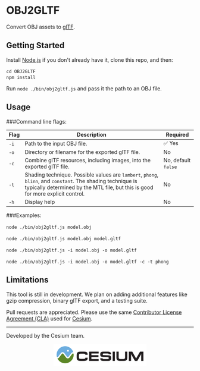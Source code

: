 # OBJ2GLTF

Convert OBJ assets to [glTF](https://www.khronos.org/gltf).

## Getting Started

Install [Node.js](https://nodejs.org/en/) if you don't already have it, clone this repo, and then:
```
cd OBJ2GLTF
npm install
```
Run `node ./bin/obj2gltf.js` and pass it the path to an OBJ file.

## Usage

###Command line flags:

|Flag|Description|Required|
|----|-----------|--------|
|`-i`|Path to the input OBJ file.| :white_check_mark: Yes|
|`-o`|Directory or filename for the exported glTF file.|No|
|`-c`|Combine glTF resources, including images, into the exported glTF file.|No, default `false`|
|`-t`|Shading technique. Possible values are `lambert`, `phong`, `blinn`, and `constant`. The shading technique is typically determined by the MTL file, but this is good for more explicit control.|No|
|`-h`|Display help|No|

###Examples:

`node ./bin/obj2gltf.js model.obj`

`node ./bin/obj2gltf.js model.obj model.gltf`

`node ./bin/obj2gltf.js -i model.obj -o model.gltf`

`node ./bin/obj2gltf.js -i model.obj -o model.gltf -c -t phong`

## Limitations

This tool is still in development. We plan on adding additional features like gzip compression, binary glTF export, and a testing suite.

Pull requests are appreciated.  Please use the same [Contributor License Agreement (CLA)](https://github.com/AnalyticalGraphicsInc/cesium/blob/master/CONTRIBUTING.md) used for [Cesium](http://cesiumjs.org/).

---

Developed by the Cesium team.
<p align="center">
<a href="http://cesiumjs.org/"><img src="doc/cesium.png" /></a>
</p>
